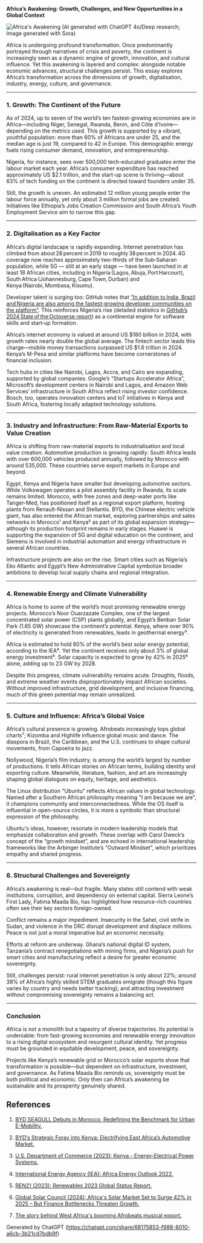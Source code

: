 **Africa’s Awakening: Growth, Challenges, and New Opportunities in a Global Context**

![Africa's Awakening](images/africa.png)
(AI generated with ChatGPT 4o/Deep research; Image generated with Sora)

Africa is undergoing profound transformation. Once predominantly portrayed through narratives of crisis and poverty, the continent is increasingly seen as a dynamic engine of growth, innovation, and cultural influence. Yet this awakening is layered and complex: alongside notable economic advances, structural challenges persist. This essay explores Africa’s transformation across the dimensions of growth, digitalisation, industry, energy, culture, and governance.

---

### 1. Growth: The Continent of the Future

As of 2024, up to seven of the world’s ten fastest-growing economies are in Africa—including Niger, Senegal, Rwanda, Benin, and Côte d’Ivoire—depending on the metrics used. This growth is supported by a vibrant, youthful population: more than 60% of Africans are under 25, and the median age is just 19, compared to 42 in Europe. This demographic energy fuels rising consumer demand, innovation, and entrepreneurship.

Nigeria, for instance, sees over 500,000 tech-educated graduates enter the labour market each year. Africa’s consumer expenditure has reached approximately US $2.1 trillion, and the start-up scene is thriving—about 63% of tech funding on the continent is directed toward founders under 35.

Still, the growth is uneven. An estimated 12 million young people enter the labour force annually, yet only about 3 million formal jobs are created. Initiatives like Ethiopia’s Jobs Creation Commission and South Africa’s Youth Employment Service aim to narrow this gap.

---

### 2. Digitalisation as a Key Factor

Africa’s digital landscape is rapidly expanding. Internet penetration has climbed from about 28 percent in 2019 to roughly 38 percent in 2024. 4G coverage now reaches approximately two-thirds of the Sub‑Saharan population, while 5G — still at an early stage — have been launched in at least 18 African cities, including in Nigeria (Lagos, Abuja, Port Harcourt), South Africa (Johannesburg, Cape Town, Durban) and Kenya (Nairobi, Mombasa, Kisumu).

Developer talent is surging too: GitHub notes that [“In addition to India, Brazil and Nigeria are also among the fastest‑growing developer communities on the platform”](https://www.business-standard.com/india-news/india-fastest-growing-developer-community-on-github-pm-modi-praises-youth-124103000975_1.html). This reinforces Nigeria’s rise (detailed statistics in [GitHub’s 2024 State of the Octoverse report](https://github.blog/news-insights/octoverse/octoverse-2024/)) as a continental engine for software skills and start‑up formation.

Africa’s internet economy is valued at around US $180 billion in 2024, with growth rates nearly double the global average. The fintech sector leads this charge—mobile money transactions surpassed US $1.6 trillion in 2024. Kenya’s M-Pesa and similar platforms have become cornerstones of financial inclusion.

Tech hubs in cities like Nairobi, Lagos, Accra, and Cairo are expanding, supported by global companies. Google’s “Startups Accelerator Africa”, Microsoft’s development centers in Nairobi and Lagos, and Amazon Web Services’ infrastructure in South Africa reflect rising investor confidence. Bosch, too, operates innovation centers and IoT initiatives in Kenya and South Africa, fostering locally adapted technology solutions.

---

### 3. Industry and Infrastructure: From Raw-Material Exports to Value Creation

Africa is shifting from raw-material exports to industrialisation and local value creation. Automotive production is growing rapidly: South Africa leads with over 600,000 vehicles produced annually, followed by Morocco with around 535,000. These countries serve export markets in Europe and beyond.

Egypt, Kenya and Nigeria have smaller but developing automotive sectors. While Volkswagen operates a pilot assembly facility in Rwanda, its scale remains limited. Morocco, with free zones and deep-water ports like Tanger-Med, has positioned itself as a regional export platform, hosting plants from Renault-Nissan and Stellantis. BYD, the Chinese electric vehicle giant, has also entered the African market, exploring partnerships and sales networks in Morocco¹ and Kenya² as part of its global expansion strategy—although its production footprint remains in early stages. Huawei is supporting the expansion of 5G and digital education on the continent, and Siemens is involved in industrial automation and energy infrastructure in several African countries.

Infrastructure projects are also on the rise. Smart cities such as Nigeria’s Eko Atlantic and Egypt’s New Administrative Capital symbolize broader ambitions to develop local supply chains and regional integration.

---

### 4. Renewable Energy and Climate Vulnerability

Africa is home to some of the world’s most promising renewable energy projects. Morocco’s Noor Ouarzazate Complex, one of the largest concentrated solar power (CSP) plants globally, and Egypt’s Benban Solar Park (1.65 GW) showcase the continent’s potential. Kenya, where over 90% of electricity is generated from renewables, leads in geothermal energy³.

Africa is estimated to hold 60% of the world’s best solar energy potential, according to the IEA⁴. Yet the continent receives only about 3% of global energy investment⁵. Solar capacity is expected to grow by 42% in 2025⁶ alone, adding up to 23 GW by 2028.

Despite this progress, climate vulnerability remains acute. Droughts, floods, and extreme weather events disproportionately impact African societies. Without improved infrastructure, grid development, and inclusive financing, much of this green potential may remain unrealized.

---

### 5. Culture and Influence: Africa’s Global Voice

Africa’s cultural presence is growing. Afrobeats increasingly tops global charts⁷; Kizomba and Highlife influence global music and dance. The diaspora in Brazil, the Caribbean, and the U.S. continues to shape cultural movements, from Capoeira to jazz.

Nollywood, Nigeria’s film industry, is among the world’s largest by number of productions. It tells African stories on African terms, building identity and exporting culture. Meanwhile, literature, fashion, and art are increasingly shaping global dialogues on equity, heritage, and aesthetics.

The Linux distribution "Ubuntu" reflects African values in global technology. Named after a Southern African philosophy meaning "I am because we are", it champions community and interconnectedness. While the OS itself is influential in open-source circles, it is more a symbolic than structural expression of the philosophy.

Ubuntu's ideas, however, resonate in modern leadership models that emphasize collaboration and growth. These overlap with Carol Dweck’s concept of the “growth mindset”, and are echoed in international leadership frameworks like the Arbinger Institute’s “Outward Mindset”, which prioritizes empathy and shared progress.

---

### 6. Structural Challenges and Sovereignty

Africa’s awakening is real—but fragile. Many states still contend with weak institutions, corruption, and dependency on external capital. Sierra Leone’s First Lady, Fatima Maada Bio, has highlighted how resource-rich countries often see their key sectors foreign-owned.

Conflict remains a major impediment. Insecurity in the Sahel, civil strife in Sudan, and violence in the DRC disrupt development and displace millions. Peace is not just a moral imperative but an economic necessity.

Efforts at reform are underway. Ghana’s national digital ID system, Tanzania’s contract renegotiations with mining firms, and Nigeria’s push for smart cities and manufacturing reflect a desire for greater economic sovereignty.

Still, challenges persist: rural internet penetration is only about 22%; around 38% of Africa’s highly skilled STEM graduates emigrate (though this figure varies by country and needs better tracking); and attracting investment without compromising sovereignty remains a balancing act.

---

### Conclusion

Africa is not a monolith but a tapestry of diverse trajectories. Its potential is undeniable: from fast-growing economies and renewable energy innovation to a rising digital ecosystem and resurgent cultural identity. Yet progress must be grounded in equitable development, peace, and sovereignty.

Projects like Kenya’s renewable grid or Morocco’s solar exports show that transformation is possible—but dependent on infrastructure, investment, and governance. As Fatima Maada Bio reminds us, sovereignty must be both political and economic. Only then can Africa’s awakening be sustainable and its prosperity genuinely shared.

## References

1. [BYD SEAGULL Debuts in Morocco, Redefining the Benchmark for Urban E-Mobility.](https://www.byd.com/mea/news-list/byd-seagull-morocco-launch)

2. [BYD’s Strategic Foray into Kenya: Electrifying East Africa’s Automotive Market.](https://www.reportlinker.com/article/8396)

3. [U.S. Department of Commerce (2023): Kenya - Energy-Electrical Power Systems.](https://www.trade.gov/country-commercial-guides/kenya-energy-electrical-power-systems)

4. [International Energy Agency (IEA): Africa Energy Outlook 2022.](https://www.iea.org/reports/africa-energy-outlook-2022)

5. [REN21 (2023): Renewables 2023 Global Status Report.](https://www.ren21.net/gsr-2023/)

6. [Global Solar Council (2024): Africa's Solar Market Set to Surge 42% in 2025 – But Finance Bottlenecks Threaten Growth.](https://www.globalsolarcouncil.org/news/global-solar-council-africas-solar-market-set-to-surge-42-in-2025-but-finance-bottlenecks-threaten-growth/)

7. [The story behind West Africa's booming Afrobeats musical export.](https://www.redbull.com/us-en/theredbulletin/the-story-behind-afrobeats-popularity)

Generated by ChatGPT (https://chatgpt.com/share/68175853-f988-8010-a6cb-3b21cd7bdb9f)
